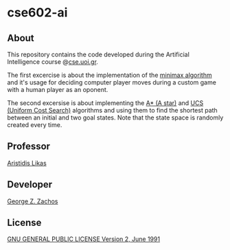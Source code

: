 # cse602-ai

## About
This repository contains the code developed during the Artificial Intelligence course @[cse.uoi.gr](http://cse.uoi.gr).

The first excercise is about the implementation of the [minimax algorithm](https://en.wikipedia.org/wiki/Minimax) 
and it's usage for deciding computer player moves during a custom game with a human player as an oponent.

The second excersise is about implementing the [A* (A star)](https://en.wikipedia.org/wiki/A*_search_algorithm) and
[UCS (Uniform Cost Search)](https://en.wikipedia.org/wiki/Uniform-cost_search) algorithms and using them to
find the shortest path between an initial and two goal states. Note that the state space is randomly created every time.

## Professor
[Aristidis Likas](http://cse.uoi.gr/~arly)

## Developer
[George Z. Zachos](http://cse.uoi.gr/~gzachos)

## License
[GNU GENERAL PUBLIC LICENSE Version 2, June 1991](LICENSE)
